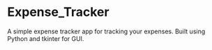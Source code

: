 # Expense_Tracker
A simple expense tracker app for tracking your expenses. Built using Python and tkinter for GUI.
